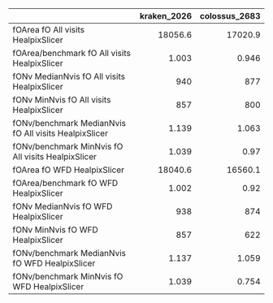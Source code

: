 |                                                       |   kraken_2026 |   colossus_2683 |
|:------------------------------------------------------|--------------:|----------------:|
| fOArea fO All visits HealpixSlicer                    |     18056.6   |       17020.9   |
| fOArea/benchmark fO All visits HealpixSlicer          |         1.003 |           0.946 |
| fONv MedianNvis fO All visits HealpixSlicer           |       940     |         877     |
| fONv MinNvis fO All visits HealpixSlicer              |       857     |         800     |
| fONv/benchmark MedianNvis fO All visits HealpixSlicer |         1.139 |           1.063 |
| fONv/benchmark MinNvis fO All visits HealpixSlicer    |         1.039 |           0.97  |
| fOArea fO WFD HealpixSlicer                           |     18040.6   |       16560.1   |
| fOArea/benchmark fO WFD HealpixSlicer                 |         1.002 |           0.92  |
| fONv MedianNvis fO WFD HealpixSlicer                  |       938     |         874     |
| fONv MinNvis fO WFD HealpixSlicer                     |       857     |         622     |
| fONv/benchmark MedianNvis fO WFD HealpixSlicer        |         1.137 |           1.059 |
| fONv/benchmark MinNvis fO WFD HealpixSlicer           |         1.039 |           0.754 |
